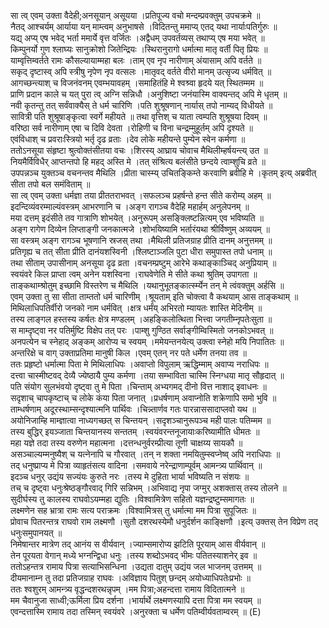 

  
सा त्व् एवम् उक्ता वैदेही;अनसूयान् असूयया ।प्रतिपूज्य वचो मन्दम्प्रवक्तुम् उपचक्रमे  ॥   
नैतद् आश्चर्यम् आर्याया यन् माम्त्वम् अनुभाषसे ।विदितन्तु ममाप्य् एतद् यथा नार्याःपतिर्गुरुः  ॥   
यद्य् अप्य् एष भवेद् भर्ता ममार्ये वृत्त वर्जितः ।अद्वैधम् उपवर्तव्यस् तथाप्य् एष मया भवेत्  ॥   
किम्पुनर्यो गुण श्लाघ्यः सानुक्रोशो जितेन्द्रियः ।स्थिरानुरागो धर्मात्मा मातृ वर्ती पितृ प्रियः  ॥   
याम्वृत्तिम्वर्तते रामः कौसल्यायाम्महा बलः ।ताम् एव नृप नारीणाम् अंयासाम् अपि वर्तते  ॥   
सकृद् दृष्टास्व् अपि स्त्रीषु नृपेण नृप वत्सलः ।मातृवद् वर्तते वीरो मानम् उत्सृज्य धर्मवित्  ॥   
आगच्छन्त्याश् च विजनंवनम् एवम्भयावहम् ।समाहितंहि मे श्वश्र्वा हृदये यत् स्थितम्मम  ॥   
प्राणि प्रदान काले च यत् पुरा त्व् अग्नि सन्निधौ ।अनुशिष्टा जनंयास्मि वाक्यन्तद् अपि मे धृतम्  ॥   
नवी कृतन्तु तत् सर्वंवाक्यैस् ते धर्म चारिणि ।पति शुश्रूषणान् नार्यास् तपो नाम्यद् विधीयते  ॥   
सावित्री पति शुश्रूषाङ्कृत्वा स्वर्गे महीयते  ॥ तथा वृत्तिश् च याता त्वम्पति शुश्रूषया दिवम्  ॥   
वरिष्ठा सर्व नारीणाम् एषा च दिवि देवता ।रोहिणी च विना चन्द्रम्मुहूर्तम् अपि दृश्यते  ॥   
एवंविधाश् च प्रवराःस्त्रियो भर्तृ दृढ व्रताः ।देव लोके महीयन्ते पुम्येन स्वेन कर्मणा  ॥   
ततोऽनसूया संहृष्टा श्रुत्वोक्तंसीतया वचः ।शिरस्य् आघ्राय चोवाच मैथिलीम्हर्षयन्त्य् उत  ॥   
नियमैर्विविधैर् आप्तन्तपो हि महद् अस्ति मे ।तत् संश्रित्य बलंसीते छन्दये त्वाम्शुचि व्रते  ॥   
उपपन्नञ्च युक्तञ्च वचनन्तव मैथिलि ।प्रीता चास्म्य् उचितङ्किम्ते करवाणि ब्रवीहि मे ।कृतम् इत्य् अब्रवीत् सीता तपो बल समंविताम्  ॥   
सा त्व् एवम् उक्ता धर्मज्ञा तया प्रीततराभवत् ।सफलञ्च प्रहर्षन्ते हन्त सीते करोम्य् अहम्  ॥   
इदन्दिव्यंवरम्माल्यंवस्त्रम् आभरणानि च ।अङ्ग रागञ्च वैदेहि महार्हम् अनुलेपनम्  ॥   
मया दत्तम् इदंसीते तव गात्राणि शोभयेत् ।अनुरूपम् असङ्क्लिष्टन्नित्यम् एव भविष्यति  ॥   
अङ्ग रागेण दिव्येन लिप्ताङ्गी जनकात्मजे ।शोभयिष्यामि भर्तारंयथा श्रीर्विष्णुम् अव्ययम्  ॥   
सा वस्त्रम् अङ्ग रागञ्च भूषणानि स्रजस् तथा ।मैथिली प्रतिजग्राह प्रीति दानम् अनुत्तमम्  ॥   
प्रतिगृह्य च तत् सीता प्रीति दानंयशस्विनी ।श्लिष्टाञ्जलि पुटा धीरा समुपास्त तपो धनाम्  ॥   
तथा सीताम् उपासीनाम् अनसूया दृढ व्रता ।वचनम्प्रष्टुम् आरेभे कथाङ्काञ्चिद् अनुप्रियाम्  ॥   
स्वयंवरे किल प्राप्ता त्वम् अनेन यशस्विना ।राघवेणेति मे सीते कथा श्रुतिम् उपागता  ॥   
ताङ्कथाम्श्रोतुम् इच्छामि विस्तरेण च मैथिलि ।यथानुभूतङ्कार्त्स्म्येन तन् मे त्वंवक्तुम् अर्हसि  ॥   
एवम् उक्ता तु सा सीता ताम्ततो धर्म चारिणीम् ।श्रूयताम् इति चोक्त्वा वै कथयाम् आस ताङ्कथाम्  ॥   
मिथिलाधिपतिर्वीरो जनको नाम धर्मवित् ।क्षत्र धर्मंय् अभिरतो म्यायतः शास्ति मेदिनीम्  ॥   
तस्य लाङ्गल हस्तस्य कर्षतः क्षेत्र मण्डलम् ।अहङ्किलोत्थिता भित्त्वा जगतीम्नृपतेःसुता  ॥   
स माम्दृष्ट्वा नर पतिर्मुष्टि विक्षेप तत् परः ।पाम्शु गुण्ठित सर्वाङ्गीम्विस्मितो जनकोऽभवत्  ॥   
अनपत्येन च स्नेहाद् अङ्कम् आरोप्य च स्वयम् ।ममेयन्तनयेत्य् उक्त्वा स्नेहो मयि निपातितः  ॥   
अन्तरिक्षे च वाग् उक्ताप्रतिमा मानुषी किल ।एवम् एतन् नर पते धर्मेण तनया तव  ॥   
ततः प्रहृष्टो धर्मात्मा पिता मे मिथिलाधिपः ।अवाप्तो विपुलाम् ऋद्धिम्माम् अवाप्य नराधिपः  ॥   
दत्त्वा चास्मीष्टवद् देव्यै ज्येष्ठायै पुम्य कर्मणा ।तया सम्भाविता चास्मि स्निग्धया मातृ सौहृदात्  ॥   
पति संयोग सुलभंवयो दृष्ट्वा तु मे पिता ।चिन्ताम् अभ्यगमद् दीनो वित्त नाशाद् इवाधनः  ॥   
सदृशाच् चापकृष्टाच् च लोके कंया पिता जनात् ।प्रधर्षणाम् अवाप्नोति शक्रेणापि समो भुवि  ॥   
ताम्धर्षणाम् अदूरस्थाम्सन्दृश्यात्मनि पार्थिवः ।चिन्न्तार्णव गतः पारन्नाससादाप्लवो यथ  ॥   
अयोनिजाम्हि माम्ज्ञात्वा नाध्यगच्छत् स चिन्तयन् ।सदृशञ्चानुरूपञ्च मही पालः पतिम्मम  ॥   
तस्य बुद्धिर् इयञ्जाता चिन्तयानस्य सन्ततम् ।स्वयंवरन्तनूजायाःकरिष्यामीति धीमतः  ॥   
महा यज्ञे तदा तस्य वरुणेन महात्मना ।दत्तन्धनुर्वरम्प्रीत्या तूणी चाक्षय्य सायकौ  ॥   
असञ्चाल्यम्मनुष्यैश् च यत्नेनापि च गौरवात् ।तन् न शक्ता नमयितुम्स्वप्नेष्व् अपि नराधिपाः  ॥   
तद् धनुष्प्राप्य मे पित्रा व्याहृतंसत्य वादिना ।समवाये नरेन्द्राणाम्पूर्वम् आमन्त्र्य पार्थिवान्  ॥   
इदञ्च धनुर् उद्यंय सज्यंयः कुरुते नरः ।तस्य मे दुहिता भार्या भविष्यति न संशयः  ॥   
तच् च दृष्ट्वा धनुःश्रेष्ठङ्गौरवाद् गिरि सन्निभम् ।अभिवाद्य नृपा जग्मुर् अशक्तास् तस्य तोलने  ॥   
सुदीर्घस्य तु कालस्य राघवोऽयम्महा द्युतिः ।विश्वामित्रेण सहितो यज्ञन्द्रष्टुम्समागतः  ॥   
लक्ष्मणेन सह भ्रात्रा रामः सत्य पराक्रमः ।विश्वामित्रस् तु धर्मात्मा मम पित्रा सुपूजितः  ॥   
प्रोवाच पितरन्तत्र राघवो राम लक्ष्मणौ ।सुतौ दशरथस्येमौ धनुर्दर्शन काङ्क्षिणौ ।इत्य् उक्तस् तेन विप्रेण तद् धनुःसमुपानयत्  ॥   
निमेषान्तर मात्रेण तद् आनंय स वीर्यवान् ।ज्याम्समारोप्य झटिति पूरयाम् आस वीर्यवान्  ॥   
तेन पूरयता वेगान् मध्ये भग्नन्द्विधा धनुः ।तस्य शब्दोऽभवद् भीमः पतितस्याशनेर् इव  ॥   
ततोऽहन्तत्र रामाय पित्रा सत्याभिसन्धिना ।उद्यता दातुम् उद्यंय जल भाजनम् उत्तमम्  ॥   
दीयमानाम्न तु तदा प्रतिजग्राह राघवः ।अविज्ञाय पितुश् छन्दम् अयोध्याधिपतेःप्रभोः  ॥   
ततः श्वशुरम् आमन्त्र्य वृद्धन्दशरथन्नृपम् ।मम पित्रा;अहन्दत्ता रामाय विदितात्मने  ॥   
मम चैवानुजा साध्वी;ऊर्मिला प्रिय दर्शना ।भार्यार्थे लक्ष्मणस्यापि दत्ता पित्रा मम स्वयम्  ॥   
एवन्दत्तास्मि रामाय तदा तस्मिन् स्वयंवरे ।अनुरक्ता च धर्मेण पतिम्वीर्यवताम्वरम्  ॥ (E)  
